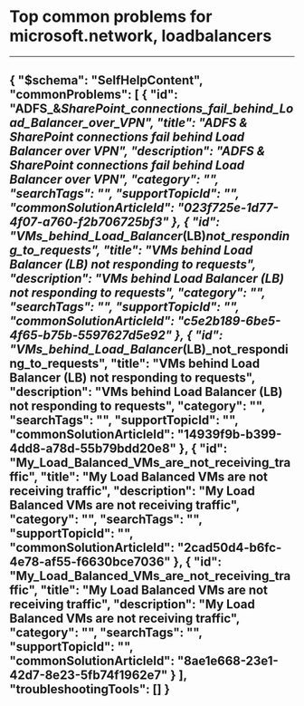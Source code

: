 <properties
	pageTitle="Top common problems for microsoft.network, loadbalancers"
	description="Top common problems for microsoft.network, loadbalancers"        
	service="microsoft.network"
	resource="loadbalancers"
	resourceTags=""
	authors="radwiv"
	ms.author="radwiv"
	displayOrder=""
	articleId="877bde65-b5de-4217-b595-c8a32711b7f0"
	selfHelpType="diagnoseandsolve"
	productPesIds="16098"
	cloudEnvironments="public"
/>
# Top common problems for microsoft.network, loadbalancers
---
{
    "$schema": "SelfHelpContent",
    "commonProblems": [
        {
            "id": "ADFS_&_SharePoint_connections_fail_behind_Load_Balancer_over_VPN",
            "title": "ADFS & SharePoint connections fail behind Load Balancer over VPN",
            "description": "ADFS & SharePoint connections fail behind Load Balancer over VPN",
            "category": "",
            "searchTags": "",
            "supportTopicId": "",
            "commonSolutionArticleId": "023f725e-1d77-4f07-a760-f2b706725bf3"
        },
        {
            "id": "VMs_behind_Load_Balancer_(LB)_not_responding_to_requests",
            "title": "VMs behind Load Balancer (LB) not responding to requests",
            "description": "VMs behind Load Balancer (LB) not responding to requests",
            "category": "",
            "searchTags": "",
            "supportTopicId": "",
            "commonSolutionArticleId": "c5e2b189-6be5-4f65-b75b-5597627d5e92"
        },
        {
            "id": "VMs_behind_Load_Balancer_(LB)_not_responding_to_requests",
            "title": "VMs behind Load Balancer (LB) not responding to requests",
            "description": "VMs behind Load Balancer (LB) not responding to requests",
            "category": "",
            "searchTags": "",
            "supportTopicId": "",
            "commonSolutionArticleId": "14939f9b-b399-4dd8-a78d-55b79bdd20e8"
        },
        {
            "id": "My_Load_Balanced_VMs_are_not_receiving_traffic",
            "title": "My Load Balanced VMs are not receiving traffic",
            "description": "My Load Balanced VMs are not receiving traffic",
            "category": "",
            "searchTags": "",
            "supportTopicId": "",
            "commonSolutionArticleId": "2cad50d4-b6fc-4e78-af55-f6630bce7036"
        },
        {
            "id": "My_Load_Balanced_VMs_are_not_receiving_traffic",
            "title": "My Load Balanced VMs are not receiving traffic",
            "description": "My Load Balanced VMs are not receiving traffic",
            "category": "",
            "searchTags": "",
            "supportTopicId": "",
            "commonSolutionArticleId": "8ae1e668-23e1-42d7-8e23-5fb74f1962e7"
        }
    ],
    "troubleshootingTools": []
}
---
